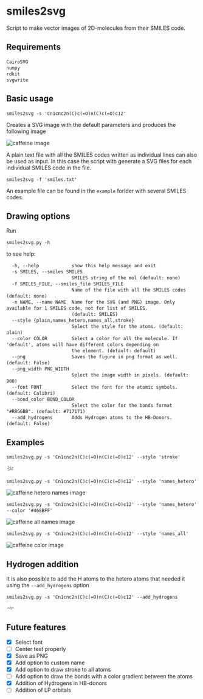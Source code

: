 # smiles2svg

Script to make vector images of 2D-molecules from their SMILES code.

## Requirements
```
CairoSVG
numpy
rdkit
svgwrite
```

## Basic usage

```
smiles2svg -s 'Cn1cnc2n(C)c(=O)n(C)c(=O)c12' 
```

Creates a SVG image with the default parameters and produces the following image

![caffeine image](figures/caffeine_default.svg)

A plain text file with all the SMILES codes written as individual lines can also be used as input.
In this case the script with generate a SVG files for each individual SMILES code in the file.

```
smiles2svg -f 'smiles.txt'
```
An example file can be found in the `example` forlder with several SMILES codes.

## Drawing options

Run
```
smiles2svg.py -h
```
to see help:
```
  -h, --help            show this help message and exit
  -s SMILES, --smiles SMILES
                        SMILES string of the mol (default: none)
  -f SMILES_FILE, --smiles_file SMILES_FILE
                        Name of the file with all the SMILES codes (default: none)
  -n NAME, --name NAME  Name for the SVG (and PNG) image. Only available for 1 SMILES code, not for list of SMILES.
                        (default: SMILES)
  --style {plain,names_hetero,names_all,stroke}
                        Select the style for the atoms. (default: plain)
  --color COLOR         Select a color for all the molecule. If 'default', atoms will have different colors depending on
                        the element. (default: default)
  --png                 Saves the figure in png format as well. (default: False)
  --png_width PNG_WIDTH
                        Select the image width in pixels. (default: 900)
  --font FONT           Select the font for the atomic symbols. (default: Calibri)
  --bond_color BOND_COLOR
                        Select the color for the bonds format "#RRGGBB". (default: #717171)
  --add_hydrogens       Adds Hydrogen atoms to the HB-Donors. (default: False)
```

## Examples

```
smiles2svg.py -s 'Cn1cnc2n(C)c(=O)n(C)c(=O)c12' --style 'stroke'
```
![caffeine stroke image](figures/caffeine_stroke.svg)
```
smiles2svg.py -s 'Cn1cnc2n(C)c(=O)n(C)c(=O)c12' --style 'names_hetero'
```
![caffeine hetero names image](figures/caffeine_names_hetero.svg)
```
smiles2svg.py -s 'Cn1cnc2n(C)c(=O)n(C)c(=O)c12' --style 'names_hetero' --color '#468BFF'
```
![caffeine all names image](figures/caffeine_names_all.svg)
```
smiles2svg.py -s 'Cn1cnc2n(C)c(=O)n(C)c(=O)c12' --style 'names_all'
```
![caffeine color image](figures/caffeine_color.svg)
## Hydrogen addition
It is also possible to add the H atoms to the hetero atoms that needed it using the ```--add_hydrogens``` option
```
smiles2svg.py -s 'Cn1cnc2n(C)c(=O)n(C)c(=O)c12' --add_hydrogens
```
![add_hydrogens image](figures/add_hydrogens.svg)

## Future features
- [x] Select font
- [ ] Center text properly
- [x] Save as PNG
- [x] Add option to custom name
- [x] Add option to draw stroke to all atoms
- [ ] Add option to draw the bonds with a color gradient between the atoms
- [x] Addition of Hydrogens in HB-donors
- [ ] Addition of LP orbitals
